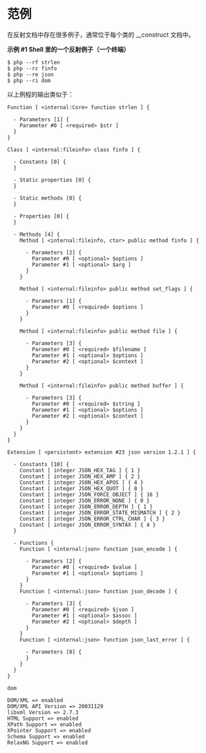 范例
====

在反射文档中存在很多例子，通常位于每个类的 \_\_construct 文档中。

**示例 \#1 Shell 里的一个反射例子（一个终端）**

``` shell
$ php --rf strlen
$ php --rc finfo
$ php --re json
$ php --ri dom
```

以上例程的输出类似于：

    Function [ <internal:Core> function strlen ] {

      - Parameters [1] {
        Parameter #0 [ <required> $str ]
      }
    }

    Class [ <internal:fileinfo> class finfo ] {

      - Constants [0] {
      }

      - Static properties [0] {
      }

      - Static methods [0] {
      }

      - Properties [0] {
      }

      - Methods [4] {
        Method [ <internal:fileinfo, ctor> public method finfo ] {

          - Parameters [2] {
            Parameter #0 [ <optional> $options ]
            Parameter #1 [ <optional> $arg ]
          }
        }

        Method [ <internal:fileinfo> public method set_flags ] {

          - Parameters [1] {
            Parameter #0 [ <required> $options ]
          }
        }

        Method [ <internal:fileinfo> public method file ] {

          - Parameters [3] {
            Parameter #0 [ <required> $filename ]
            Parameter #1 [ <optional> $options ]
            Parameter #2 [ <optional> $context ]
          }
        }

        Method [ <internal:fileinfo> public method buffer ] {

          - Parameters [3] {
            Parameter #0 [ <required> $string ]
            Parameter #1 [ <optional> $options ]
            Parameter #2 [ <optional> $context ]
          }
        }
      }
    }

    Extension [ <persistent> extension #23 json version 1.2.1 ] {

      - Constants [10] {
        Constant [ integer JSON_HEX_TAG ] { 1 }
        Constant [ integer JSON_HEX_AMP ] { 2 }
        Constant [ integer JSON_HEX_APOS ] { 4 }
        Constant [ integer JSON_HEX_QUOT ] { 8 }
        Constant [ integer JSON_FORCE_OBJECT ] { 16 }
        Constant [ integer JSON_ERROR_NONE ] { 0 }
        Constant [ integer JSON_ERROR_DEPTH ] { 1 }
        Constant [ integer JSON_ERROR_STATE_MISMATCH ] { 2 }
        Constant [ integer JSON_ERROR_CTRL_CHAR ] { 3 }
        Constant [ integer JSON_ERROR_SYNTAX ] { 4 }
      }

      - Functions {
        Function [ <internal:json> function json_encode ] {

          - Parameters [2] {
            Parameter #0 [ <required> $value ]
            Parameter #1 [ <optional> $options ]
          }
        }
        Function [ <internal:json> function json_decode ] {

          - Parameters [3] {
            Parameter #0 [ <required> $json ]
            Parameter #1 [ <optional> $assoc ]
            Parameter #2 [ <optional> $depth ]
          }
        }
        Function [ <internal:json> function json_last_error ] {

          - Parameters [0] {
          }
        }
      }
    }

    dom

    DOM/XML => enabled
    DOM/XML API Version => 20031129
    libxml Version => 2.7.3
    HTML Support => enabled
    XPath Support => enabled
    XPointer Support => enabled
    Schema Support => enabled
    RelaxNG Support => enabled
